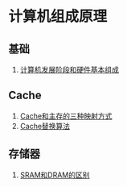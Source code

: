 # 计算机组成原理

## 基础
1. [计算机发展阶段和硬件基本组成](./发展.md)

## Cache
1. [Cache和主存的三种映射方式](./映射.md)
2. [Cache替换算法](./替换.md)

## 存储器
1. [SRAM和DRAM的区别]()

